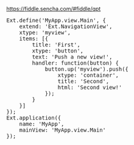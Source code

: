 <a href="https://fiddle.sencha.com/#fiddle/qpt" target="api">https://fiddle.sencha.com/#fiddle/qpt</a>

<pre class="runnable modern">
Ext.define('MyApp.view.Main', {
    extend: 'Ext.NavigationView',
    xtype: 'myview',
    items: [{
        title: 'First',
        xtype: 'button',
        text: 'Push a new view!',
        handler: function(button) {
            button.up('myview').push({
                xtype: 'container',
                title: 'Second',
                html: 'Second view!'
            });
        }
    }]
});
Ext.application({
    name: 'MyApp',
    mainView: 'MyApp.view.Main'
});
</pre>